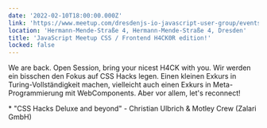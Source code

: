 ```yaml
---
date: '2022-02-10T18:00:00.000Z'
link: 'https://www.meetup.com/dresdenjs-io-javascript-user-group/events/wwdfrqydcdbnb/'
location: 'Hermann-Mende-Straße 4, Hermann-Mende-Straße 4, Dresden'
title: 'JavaScript Meetup CSS / Frontend H4CK0R edition!'
locked: false
---
```

We are back. Open Session, bring your nicest H4CK with you. Wir werden ein bisschen den Fokus auf CSS Hacks legen. Einen kleinen Exkurs in Turing-Vollständigkeit machen, vielleicht auch einen Exkurs in Meta-Programmierung mit WebComponents. Aber vor allem, let's reconnect!

\* "CSS Hacks Deluxe and beyond" - Christian Ulbrich & Motley Crew (Zalari GmbH)
